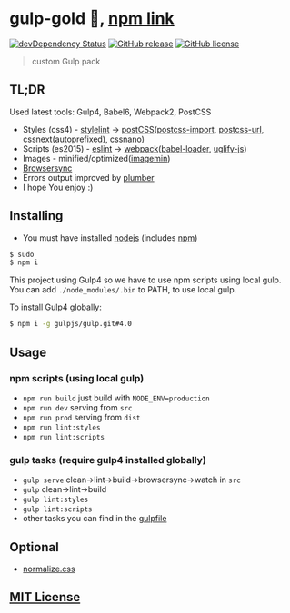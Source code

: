 # gulp-gold :wrench:, [npm link](https://www.npmjs.org/package/gulp-gold)
[![devDependency Status](https://david-dm.org/arturparkhisenko/gulp-gold/dev-status.svg)](https://david-dm.org/arturparkhisenko/gulp-gold#info=devDependencies) [![GitHub release](https://img.shields.io/github/release/arturparkhisenko/gulp-gold.svg)](https://github.com/arturparkhisenko/gulp-gold/releases) [![GitHub license](https://img.shields.io/github/license/arturparkhisenko/gulp-gold.svg)](https://github.com/arturparkhisenko/gulp-gold/blob/master/LICENSE.md)
> custom Gulp pack

## TL;DR
Used latest tools: Gulp4, Babel6, Webpack2, PostCSS
- Styles (css4) - [stylelint](http://stylelint.io/) -> [postCSS](https://www.npmjs.org/package/gulp-postcss)([postcss-import](https://www.npmjs.org/package/postcss-import), [postcss-url](https://www.npmjs.org/package/postcss-url), [cssnext](https://www.npmjs.org/package/postcss-cssnext)(autoprefixed), [cssnano](https://www.npmjs.org/package/cssnano))
- Scripts (es2015) - [eslint](https://www.npmjs.org/package/eslint) -> [webpack](https://webpack.github.io/)([babel-loader](https://www.npmjs.org/package/babel-loader), [uglify-js](https://www.npmjs.org/package/gulp-uglify))
- Images - minified/optimized([imagemin](https://www.npmjs.org/package/gulp-imagemin))
- [Browsersync](https://www.npmjs.com/package/browser-sync)
- Errors output improved by [plumber](https://www.npmjs.org/package/gulp-plumber)
- I hope You enjoy :)

## Installing
- You must have installed [nodejs](http://nodejs.org/) (includes [npm](https://www.npmjs.org/))

```sh
$ sudo
$ npm i
```

This project using Gulp4 so we have to use npm scripts using local gulp. You can add `./node_modules/.bin` to PATH, to use local gulp.

To install Gulp4 globally:

```sh
$ npm i -g gulpjs/gulp.git#4.0
```

## Usage
### npm scripts (using local gulp)
- `npm run build` just build with `NODE_ENV=production`
- `npm run dev` serving from `src`
- `npm run prod` serving from `dist`
- `npm run lint:styles`
- `npm run lint:scripts`

### gulp tasks (require gulp4 installed globally)
- `gulp serve` clean->lint->build->browsersync->watch in `src`
- `gulp` clean->lint->build
- `gulp lint:styles`
- `gulp lint:scripts`
- other tasks you can find in the [gulpfile](gulpfile.babel.js)

## Optional
- [normalize.css](https://github.com/necolas/normalize.css)

## [MIT License](LICENSE.md)
